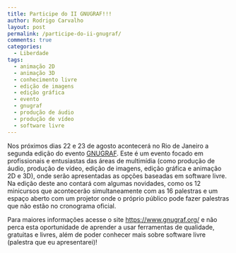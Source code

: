 ```yaml
---
title: Participe do II GNUGRAF!!!
author: Rodrigo Carvalho
layout: post
permalink: /participe-do-ii-gnugraf/
comments: true
categories:
  - Liberdade
tags:
  - animação 2D
  - animação 3D
  - conhecimento livre
  - edição de imagens
  - edição gráfica
  - evento
  - gnugraf
  - produção de áudio
  - produção de vídeo
  - software livre
---
```

Nos próximos dias 22 e 23 de agosto acontecerá no Rio de Janeiro a segunda edição do evento [GNUGRAF][1]. Este é um evento focado em profissionais e entusiastas das áreas de multimídia (como produção de áudio, produção de vídeo, edição de imagens, edição gráfica e animação 2D e 3D), onde serão apresentadas as opções baseadas em software livre. Na edição deste ano contará com algumas novidades, como os 12 minicursos que acontecerão simultaneamente com as 16 palestras e um espaço aberto com um projetor onde o próprio público pode fazer palestras que não estão no cronograma oficial.

Para maiores informações acesse o site <https://www.gnugraf.org/> e não perca esta oportunidade de aprender a usar ferramentas de qualidade, gratuitas e livres, além de poder conhecer mais sobre software livre (palestra que eu apresentarei)!

 [1]: https://www.gnugraf.org/
